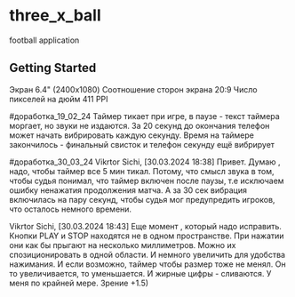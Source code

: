 # three_x_ball

football application

## Getting Started

Экран
6.4" (2400x1080)
Соотношение сторон экрана
20:9
Число пикселей на дюйм
411 PPI


#доработка_19_02_24
Таймер тикает при игре, в паузе - текст таймера моргает, но звуки не издаются.
За 20 секунд до окончания телефон может начать вибрировать каждую секунду.
Время на таймере закончилось - финальный свисток и телефон секунду ещё вибрирует

#доработка_30_03_24
Vikrtor Sichi, [30.03.2024 18:38]
Привет. Думаю , надо, чтобы таймер все 5 мин тикал. Потому, что смысл звука в том, чтобы судья понимал, что таймер включен после паузы, т.е исключаем ошибку ненажатия продолжения матча. А за 30 сек вибрация включилась на пару секунд, чтобы судья мог предупредить игроков, что осталось немного времени.

Vikrtor Sichi, [30.03.2024 18:43]
Еще момент , который надо исправить. Кнопки PLAY и STOP находятся не в одном пространстве. При нажатии они как бы прыгают на несколько миллиметров. Можно их спозиционировать в одной области. И немного увеличить для удобства нажимания. И если возможно, таймер чтобы размер тоже не менял. Он то увеличивается, то уменьшается. И жирные цифры - сливаются. У меня по крайней мере. Зрение +1.5)